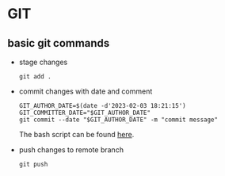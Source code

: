 # GIT
## basic git commands

* stage changes
    ```
    git add .
    ```
* commit changes with date and comment
    ```
    GIT_AUTHOR_DATE=$(date -d'2023-02-03 18:21:15') 
    GIT_COMMITTER_DATE="$GIT_AUTHOR_DATE"
    git commit --date "$GIT_AUTHOR_DATE" -m "commit message"
    ```
    
    The bash script can be found [here](https://github.com/GrzegorzOpara/python-env-setup/blob/main/scripts/git_commit_past.sh).

* push changes to remote branch
    ```
    git push
    ```
